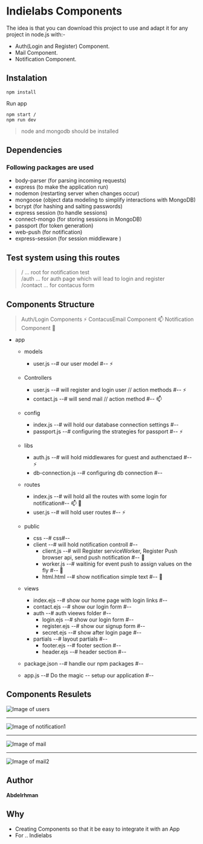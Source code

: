 # Indielabs Components

The idea is that you can download this project to use and adapt it for any project in node.js with:-
* Auth(Login and Register) Component.
* Mail Component.
* Notification Component.

## Instalation


```
npm install
```
Run app
```
npm start /
npm run dev
```
> node and mongodb should be installed

## Dependencies

### Following packages are used

- body-parser (for parsing incoming requests)
- express (to make the application run)
- nodemon (restarting server when changes occur)
- mongoose (object data modeling to simplify interactions with MongoDB)
- bcrypt (for hashing and salting passwords)
- express session (to handle sessions)
- connect-mongo (for storing sessions in MongoDB)
- passport (for token generation)
- web-push (for notification)
- express-session (for session middleware )

## Test system using this routes

> /  ... root for notification test<br/>
> /auth ... for auth page which will lead to login and register<br/>
> /contact ... for contacus form<br/>


## Components Structure

> Auth/Login Components :zap:
> ContacusEmail Component :mailbox:
> Notification Component :bell:

- app
  - models
    - user.js  --# our user model #--  :zap:

  - Controllers
    - user.js  --# will register and login user // action methods #--  :zap:
    - contact.js  --# will send mail // action method #--  :mailbox:

  - config
    - index.js  --# will hold our database connection settings #--
    - passport.js  --# configuring the strategies for passport #-- :zap:
  - libs
    - auth.js  --# will hold middlewares for guest and authenctaed #-- :zap:
    - db-connection.js  --# configuring db connection #--
  - routes
    - index.js      --# will hold all the routes with some login for notification#--  :mailbox: :bell:
    - user.js      --# will hold user routes #--  :zap:
  - public
    - css      --# css#--
    - client      --# will hold notification controll #--
      - client.js      --# will  Register serviceWorker, Register Push browser api, send push notification #-- :bell:
      - worker.js      --# waitinig for event push to assign values on the fly #-- :bell:
      - html.html      --# show notification simple text #-- :bell:
  - views
    - index.ejs    --# show our home page with login links #--
    - contact.ejs    --# show our login form #--
    - auth   --# auth vieews folder #--
      - login.ejs   --# show our login form #--
      - register.ejs   --# show our signup form #--
      - secret.ejs   --# show after login page #--
    - partials  --# layout partials #--
      - footer.ejs   --# footer section #--
      - header.ejs   --# header section #--
  - package.json      --# handle our npm packages #--
  - app.js         --# Do the magic -- setup our application #--


## Components Resulets

![Image of users](https://i.imgur.com/W3P0Cgh.png)
***
![Image of notification1](https://imgur.com/AIaEUe1.png)
***
![Image of mail](https://imgur.com/SMqHgvj.png)
***
![Image of mail2](https://imgur.com/kdLDRHc.png)

## Author

**Abdelrhman**

## Why

* Creating Components so that it be easy to integrate it with an App
* For .. Indielabs
